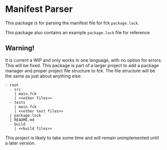 # Manifest Parser

This package is for parsing the manifest file for fck `package.lock`.

This package also contains an example `package.lock` file for reference

## Warning!

It is current a WIP and only works in one language, with no option for errors. This will be fixed. This package is part of a larger project to add a package manager and proper project file structure to fck. The file structure will be the same as just about anything else:
```
- root
  - src
    | main.fck
    | <<other files>>
  - tests
    | main.fck
    | <<other test files>>
  | package.lock
  | README.md
  - build
    | <<build files>>
```

This project is likely to take some time and will remain unimplemented until a later version.
